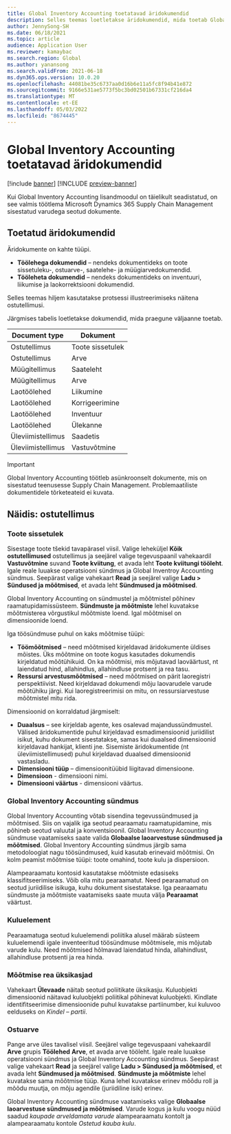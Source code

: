 ```yaml
---
title: Global Inventory Accounting toetatavad äridokumendid
description: Selles teemas loetletakse äridokumendid, mida toetab Global Inventory Accounting. See annab üksikasjaliku näite ostutellimuste dokumentidest.
author: JennySong-SH
ms.date: 06/18/2021
ms.topic: article
audience: Application User
ms.reviewer: kamaybac
ms.search.region: Global
ms.author: yanansong
ms.search.validFrom: 2021-06-18
ms.dyn365.ops.version: 10.0.20
ms.openlocfilehash: 44081be35c6737aa0d16b6e11a5fc8f94b41e872
ms.sourcegitcommit: 9166e531ae5773f5bc3bd02501b67331cf216da4
ms.translationtype: MT
ms.contentlocale: et-EE
ms.lasthandoff: 05/03/2022
ms.locfileid: "8674445"
---
```

# <a name="business-documents-supported-by-global-inventory-accounting"></a>Global Inventory Accounting toetatavad äridokumendid

[!include [banner](../includes/banner.md)]
[!INCLUDE [preview-banner](../includes/preview-banner.md)]
<!--KFM: Preview until 4/30/2022 -->

Kui Global Inventory Accounting lisandmoodul on täielikult seadistatud, on see valmis töötlema Microsoft Dynamics 365 Supply Chain Management sisestatud varudega seotud dokumente.

## <a name="supported-business-documents"></a>Toetatud äridokumendid

Äridokumente on kahte tüüpi.

- **Töölehega dokumendid** – nendeks dokumentideks on toote sissetuleku-, ostuarve-, saatelehe- ja müügiarvedokumendid.
- **Tööleheta dokumendid** – nendeks dokumentideks on inventuuri, liikumise ja laokorrektsiooni dokumendid.

Selles teemas hiljem kasutatakse protsessi illustreerimiseks näitena ostutellimusi.

Järgmises tabelis loetletakse dokumendid, mida praegune väljaanne toetab.

| Document type      | Dokument         |
|--------------------|-----------------|
| Ostutellimus     | Toote sissetulek |
| Ostutellimus     | Arve         |
| Müügitellimus        | Saateleht    |
| Müügitellimus        | Arve         |
| Laotöölehed | Liikumine        |
| Laotöölehed | Korrigeerimine      |
| Laotöölehed | Inventuur        |
| Laotöölehed | Ülekanne        |
| Üleviimistellimus     | Saadetis        |
| Üleviimistellimus     | Vastuvõtmine         |

> [!IMPORTANT]
> Global Inventory Accounting töötleb asünkroonselt dokumente, mis on sisestatud teenusesse Supply Chain Management. Problemaatiliste dokumentidele tõrketeateid ei kuvata.

## <a name="example-purchase-order"></a>Näidis: ostutellimus

### <a name="product-receipt"></a>Toote sissetulek

Sisestage toote tšekid tavapärasel viisil. Valige leheküljel **Kõik ostutellimused** ostutellimus ja seejärel valige tegevuspaanil vahekaardil **Vastuvõtmine** suvand **Toote kviitung**, et avada leht **Toote kviitungi tööleht**. Igale reale luuakse operatsiooni sündmus ja Global Inventroy Accounting sündmus. Seepärast valige vahekaart **Read** ja seejärel valige **Ladu \> Sündused ja mõõtmised**, et avada leht **Sündmused ja mõõtmised**.

Global Inventory Accounting on sündmustel ja mõõtmistel põhinev raamatupidamissüsteem. **Sündmuste ja mõõtmiste** lehel kuvatakse mõõtmisterea võrgustikul mõõtmiste loend. Igal mõõtmisel on dimensioonide loend.

Iga töösündmuse puhul on kaks mõõtmise tüüpi:

- **Töömõõtmised** – need mõõtmised kirjeldavad äridokumente üldises mõistes. Üks mõõtmine on toote kogus kasutades dokumendis kirjeldatud mõõtühikuid. On ka mõõtmisi, mis mõjutavad laoväärtust, nt laiendatud hind, allahindlus, allahindluse protsent ja rea tasu.
- **Ressursi arvestusmõõtmised** – need mõõtmised on pärit laoregistri perspektiivist. Need kirjeldavad dokumendi mõju laovarudele varude mõõtühiku järgi. Kui laoregistreerimisi on mitu, on ressursiarvestuse mõõtmistel mitu rida.

Dimensioonid on korraldatud järgmiselt:

- **Duaalsus** – see kirjeldab agente, kes osalevad majandussündmustel. Välised äridokumentide puhul kirjeldavad esmadimensioonid juriidilist isikut, kuhu dokument sisestatakse, samas kui duaalsed dimensioonid kirjeldavad hankijat, klienti jne. Sisemiste äridokumentide (nt üleviimistellimused) puhul kirjeldavad duaalsed dimensioonid vastasladu.
- **Dimensiooni tüüp** – dimensioonitüübid liigitavad dimensioone.
- **Dimensioon** - dimensiooni nimi.
- **Dimensiooni väärtus** - dimensiooni väärtus.

### <a name="global-inventory-accounting-event"></a>Global Inventory Accounting sündmus

Global Inventory Accounting võtab sisendina tegevussündmused ja mõõtmised. Siis on vajalik iga seotud pearaamatu raamatupidamine, mis põhineb seotud valuutal ja konventsioonil. Global Inventory Accounting sündmuse vaatamiseks saate valida **Globaalse laoarvestuse sündmused ja mõõtmised**. Global Inventory Accounting sündmus järgib sama metodoloogiat nagu töösündmused, kuid kasutab erinevaid mõõtmisi. On kolm peamist mõõtmise tüüpi: toote omahind, toote kulu ja dispersioon.

Alampearaamatu kontosid kasutatakse mõõtmiste edasiseks klassifitseerimiseks. Võib olla mitu pearaamatut. Need pearaamatud on seotud juriidilise isikuga, kuhu dokument sisestatakse. Iga pearaamatu sündmuste ja mõõtmiste vaatamiseks saate muuta välja **Pearaamat** väärtust.

### <a name="cost-element"></a>Kuluelement

Pearaamatuga seotud kuluelemendi poliitika alusel määrab süsteem kuluelemendi igale inventeeritud töösündmuse mõõtmisele, mis mõjutab varude kulu. Need mõõtmised hõlmavad laiendatud hinda, allahindlust, allahindluse protsenti ja rea hinda.

### <a name="measurement-line-details"></a>Mõõtmise rea üksikasjad

Vahekaart **Ülevaade** näitab seotud poliitikate üksikasju. Kuluobjekti dimensioonid näitavad kuluobjekti poliitikal põhinevat kuluobjekti. Kindlate identifitseerimise dimensioonide puhul kuvatakse partiinumber, kui kuluvoo eelduseks on *Kindel – partii*.

### <a name="purchase-invoice"></a>Ostuarve

Pange arve üles tavalisel viisil. Seejärel valige tegevuspaani vahekaardil **Arve** grupis **Töölehed** **Arve**, et avada arve tööleht. Igale reale luuakse operatsiooni sündmus ja Global Inventory Accounting sündmus. Seepärast valige vahekaart **Read** ja seejärel valige **Ladu \> Sündused ja mõõtmised**, et avada leht **Sündmused ja mõõtmised**. **Sündmuste ja mõõtmiste** lehel kuvatakse sama mõõtmise tüüp. Kuna lehel kuvatakse erinev mõõdu roll ja mõõdu muutja, on mõju agendile (juriidiline isik) erinev.

Global Inventory Accounting sündmuse vaatamiseks valige **Globaalse laoarvestuse sündmused ja mõõtmised**. Varude kogus ja kulu voogu nüüd saadud *kaupade arveldamata varude* alampearaamatu kontolt ja alampearaamatu kontole *Ostetud kauba kulu*.
